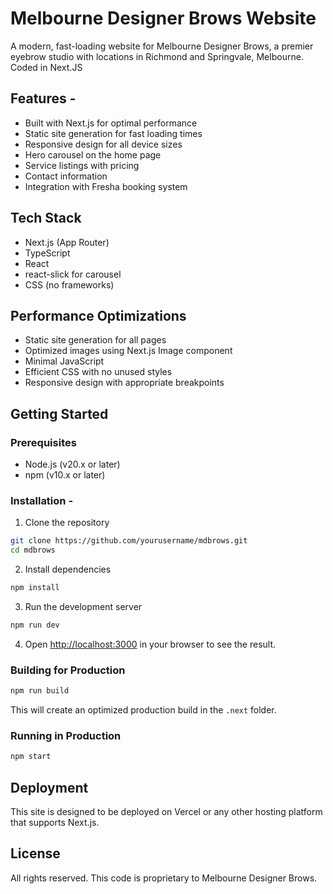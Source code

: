 # Melbourne Designer Brows Website

A modern, fast-loading website for Melbourne Designer Brows, a premier eyebrow studio with locations in Richmond and Springvale, Melbourne. Coded in Next.JS

## Features - 

- Built with Next.js for optimal performance
- Static site generation for fast loading times
- Responsive design for all device sizes
- Hero carousel on the home page
- Service listings with pricing
- Contact information
- Integration with Fresha booking system

## Tech Stack

- Next.js (App Router)
- TypeScript
- React
- react-slick for carousel
- CSS (no frameworks)

## Performance Optimizations

- Static site generation for all pages
- Optimized images using Next.js Image component
- Minimal JavaScript
- Efficient CSS with no unused styles
- Responsive design with appropriate breakpoints

## Getting Started

### Prerequisites

- Node.js (v20.x or later)
- npm (v10.x or later)

### Installation -

1. Clone the repository
```bash
git clone https://github.com/yourusername/mdbrows.git
cd mdbrows
```

2. Install dependencies
```bash
npm install
```

3. Run the development server
```bash
npm run dev
```

4. Open [http://localhost:3000](http://localhost:3000) in your browser to see the result.

### Building for Production

```bash
npm run build
```

This will create an optimized production build in the `.next` folder.

### Running in Production

```bash
npm start
```

## Deployment

This site is designed to be deployed on Vercel or any other hosting platform that supports Next.js.

## License

All rights reserved. This code is proprietary to Melbourne Designer Brows.
